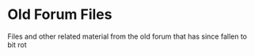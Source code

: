 # Old Forum Files
Files and other related material from the old forum that has since fallen to bit rot
